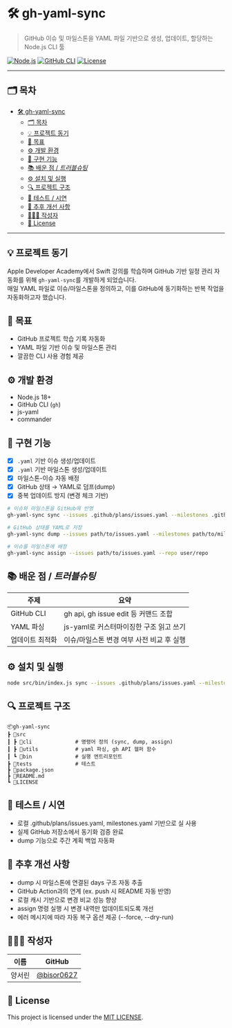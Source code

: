 # 🛠️ gh-yaml-sync

> GitHub 이슈 및 마일스톤을 YAML 파일 기반으로 생성, 업데이트, 할당하는 Node.js CLI 툴

[![Node.js](https://img.shields.io/badge/Node.js-18%2B-brightgreen)]()
[![GitHub CLI](https://img.shields.io/badge/gh--cli-supported-blue)]()
[![License](https://img.shields.io/badge/license-MIT-green.svg)]()

---

## 🗂 목차
- [🛠️ gh-yaml-sync](#️-gh-yaml-sync)
  - [🗂 목차](#-목차)
  - [💡 프로젝트 동기](#-프로젝트-동기)
  - [📌 목표](#-목표)
  - [⚙️ 개발 환경](#️-개발-환경)
  - [🧩 구현 기능](#-구현-기능)
  - [📚 배운 점 / *트러블슈팅*](#-배운-점--트러블슈팅)
  - [⚙️ 설치 및 실행](#️-설치-및-실행)
  - [🔍 프로젝트 구조](#-프로젝트-구조)
  - [🧪 테스트 / 시연](#-테스트--시연)
  - [📝 추후 개선 사항](#-추후-개선-사항)
  - [🙋🏻‍♀️ 작성자](#️-작성자)
  - [📝 License](#-license)

---

## 💡 프로젝트 동기

Apple Developer Academy에서 Swift 강의를 학습하며 GitHub 기반 일정 관리 자동화를 위해 `gh-yaml-sync`를 개발하게 되었습니다.  
매일 YAML 파일로 이슈/마일스톤을 정의하고, 이를 GitHub에 동기화하는 반복 작업을 자동화하고자 했습니다.

## 📌 목표

- GitHub 프로젝트 학습 기록 자동화
- YAML 파일 기반 이슈 및 마일스톤 관리
- 깔끔한 CLI 사용 경험 제공

## ⚙️ 개발 환경

- Node.js 18+
- GitHub CLI (`gh`)
- js-yaml
- commander

## 🧩 구현 기능

- [x] `.yaml` 기반 이슈 생성/업데이트
- [x] `.yaml` 기반 마일스톤 생성/업데이트
- [x] 마일스톤-이슈 자동 배정
- [x] GitHub 상태 → YAML로 덤프(dump)
- [x] 중복 업데이트 방지 (변경 체크 기반)

```bash
# 이슈와 마일스톤을 GitHub에 반영
gh-yaml-sync sync --issues .github/plans/issues.yaml --milestones .github/plans/milestones.yaml --repo user/repo

# GitHub 상태를 YAML로 저장
gh-yaml-sync dump --issues path/to/issues.yaml --milestones path/to/milestones.yaml --repo user/repo

# 이슈를 마일스톤에 배정
gh-yaml-sync assign --issues path/to/issues.yaml --repo user/repo
```

## 📚 배운 점 / *트러블슈팅*

| 주제         | 요약                             |
| ---------- | ------------------------------ |
| GitHub CLI | gh api, gh issue edit 등 커맨드 조합 |
| YAML 파싱    | js-yaml로 커스터마이징한 구조 읽고 쓰기      |
| 업데이트 최적화   | 이슈/마일스톤 변경 여부 사전 비교 후 실행       |

## ⚙️ 설치 및 실행

```bash
node src/bin/index.js sync --issues .github/plans/issues.yaml --milestones .github/plans/milestones.yaml --repo user/repo
```

## 🔍 프로젝트 구조

```
📦gh-yaml-sync
┣ 📂src
┃ ┣ 📂cli              # 명령어 정의 (sync, dump, assign)
┃ ┣ 📂utils            # yaml 파싱, gh API 헬퍼 함수
┃ ┗ 📂bin              # 실행 엔트리포인트
┣ 📂tests              # 테스트
┣ 📜package.json
┣ 📜README.md
┗ 📜LICENSE
```

## 🧪 테스트 / 시연
- 로컬 .github/plans/issues.yaml, milestones.yaml 기반으로 실 사용
- 실제 GitHub 저장소에서 동기화 검증 완료
- dump 기능으로 주간 계획 백업 자동화

## 📝 추후 개선 사항
- dump 시 마일스톤에 연결된 days 구조 자동 추출
- GitHub Action과의 연계 (ex. push 시 README 자동 반영)
- 로컬 캐시 기반으로 변경 비교 성능 향상
- assign 명령 실행 시 변경 내역만 업데이트되도록 개선
- 에러 메시지에 따라 자동 복구 옵션 제공 (--force, --dry-run)


## 🙋🏻‍♀️ 작성자

| 이름 | GitHub |
|------|--------|
| 양서린 | [@bisor0627](https://github.com/bisor0627) |

## 📝 License

This project is licensed under the [MIT LICENSE](https://choosealicense.com).